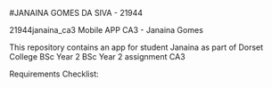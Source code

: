 #JANAINA GOMES DA SIVA - 21944

21944janaina_ca3
Mobile APP CA3 - Janaina Gomes

This repository contains an app for student Janaina as part of Dorset College BSc Year 2 BSc Year 2 assignment CA3

Requirements Checklist:
